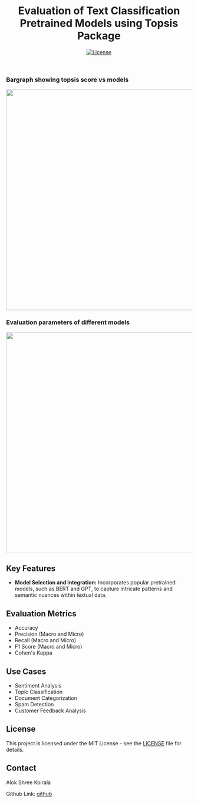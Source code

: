 
  <header>
        <h1>Evaluation of Text Classification Pretrained Models using Topsis Package</h1>
        
<p>
    <a href="LICENSE">
          <img src="https://img.shields.io/badge/license-MIT-blue.svg" alt="License">
    </a>
      </p>
</header>


<h3>Bargraph showing topsis score vs models</h3>
<image  width="600px" src="img1.png">

<br>

<h3>Evaluation parameters of different models</h3>
<image  width="600px" src="img2.png">



   <section id="key-features">
        <h2>Key Features</h2>
        <ul>
            <li>
                <strong>Model Selection and Integration:</strong> Incorporates popular pretrained models, such as BERT and
                GPT, to capture intricate patterns and semantic nuances within textual data.
            </li>
            <!-- Add other key features here -->
        </ul>
    </section>


   <section id="evaluation-metrics">
        <h2>Evaluation Metrics</h2>
        <ul>
            <li>Accuracy</li>
            <li>Precision (Macro and Micro)</li>
            <li>Recall (Macro and Micro)</li>
            <li>F1 Score (Macro and Micro)</li>
            <li>Cohen's Kappa</li>
        </ul>
    </section>

   <section id="use-cases">
        <h2>Use Cases</h2>
        <ul>
            <li>Sentiment Analysis</li>
            <li>Topic Classification</li>
            <li>Document Categorization</li>
            <li>Spam Detection</li>
            <li>Customer Feedback Analysis</li>
        </ul>
    </section>

  
   <section id="license">
        <h2>License</h2>
        <p>This project is licensed under the MIT License - see the <a href="LICENSE">LICENSE</a> file for details.</p>
    </section>


  <section id="contact">
        <h2>Contact</h2>
        <p>Alok Shree Koirala</p>
        <p>Github Link: <a href="https://github.com/alok059">github</a></p>
    </section>
